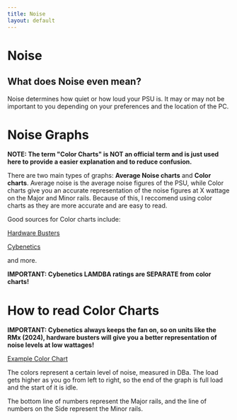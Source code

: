 ```yaml
---
title: Noise 
layout: default
---
```


# Noise

## What does Noise even mean?

Noise determines how quiet or how loud your PSU is. It may or may not be important to you depending on your preferences and the location of the PC.

# Noise Graphs

**NOTE: The term "Color Charts" is NOT an official term and is just used here to provide a easier explanation and to reduce confusion.**

There are two main types of graphs: **Average Noise charts** and **Color charts**. Average noise is the average noise figures of the PSU, while Color charts give you an accurate representation of the noise figures at X wattage on the Major and Minor rails. Because of this, I reccomend using color charts as they are more accurate and are easy to read.

Good sources for Color charts include:

[Hardware Busters](https://hwbusters.com/)

[Cybenetics](https://www.cybenetics.com/)

and more.

**IMPORTANT: Cybenetics LAMDBA ratings are SEPARATE from color charts!**

# How to read Color Charts

**IMPORTANT: Cybenetics always keeps the fan on, so on units like the RMx (2024), hardware busters will give you a better representation of noise levels at low wattages!**

[Example Color Chart](https://github.com/user-attachments/assets/3c115e1a-a3ae-425b-8006-9e7c6bb1dae5)

The colors represent a certain level of noise, measured in DBa. The load gets higher as you go from left to right, so the end of the graph is full load and the start of it is idle.

The bottom line of numbers represent the Major rails, and the line of numbers on the Side represent the Minor rails.
